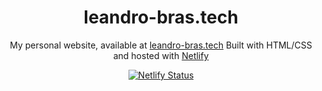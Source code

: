 <h1 align="center">
  leandro-bras.tech
</h1>
<p align="center">
  My personal website, available at <a href="https://leandro-bras.tech/" target="_blank">leandro-bras.tech</a> Built with HTML/CSS and hosted with <a href="https://www.netlify.com/" target="_blank">Netlify</a>
</p>
<p align="center">
  <a href="https://app.netlify.com/sites/leandrobras/deploys" target="_blank">
    <img src="https://api.netlify.com/api/v1/badges/87d825ba-663d-40d1-8454-823f03759ec4/deploy-status" alt="Netlify Status" />
  </a>
</p>